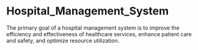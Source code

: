 # Hospital_Management_System
The primary goal of a hospital management system is to improve the efficiency and effectiveness of healthcare services, enhance patient care and safety, and optimize resource utilization.
